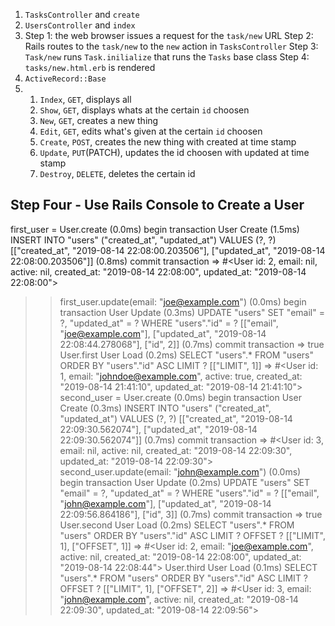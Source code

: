 1. `TasksController` and `create`
2. `UsersController` and `index`
3. Step 1: the web browser issues a request for the `task/new` URL
    Step 2: Rails routes to the `task/new` to the `new` action in `TasksController`
    Step 3: `Task/new` runs `Task.inilialize` that runs the `Tasks` base class 
    Step 4: `tasks/new.html.erb` is rendered
4. `ActiveRecord::Base`
5. 1. `Index`, `GET`, displays all 
    2. `Show`, `GET`, displays whats at the certain `id` choosen
    3. `New`, `GET`, creates a new thing
    4. `Edit`, `GET`, edits what's given at the certain `id` choosen
    5. `Create`, `POST`, creates the new thing with created at time stamp
    6. `Update`, `PUT`(PATCH), updates the id choosen with updated at time stamp
    7. `Destroy`, `DELETE`, deletes the certain id

## Step Four - Use Rails Console to Create a User
first_user = User.create
   (0.0ms)  begin transaction
  User Create (1.5ms)  INSERT INTO "users" ("created_at", "updated_at") VALUES (?, ?)  [["created_at", "2019-08-14 22:08:00.203506"], ["updated_at", "2019-08-14 22:08:00.203506"]]
   (0.8ms)  commit transaction
=> #<User id: 2, email: nil, active: nil, created_at: "2019-08-14 22:08:00", updated_at: "2019-08-14 22:08:00">
>> first_user.update(email: "joe@example.com")
   (0.0ms)  begin transaction
  User Update (0.3ms)  UPDATE "users" SET "email" = ?, "updated_at" = ? WHERE "users"."id" = ?  [["email", "joe@example.com"], ["updated_at", "2019-08-14 22:08:44.278068"], ["id", 2]]
   (0.7ms)  commit transaction
=> true
>> User.first
  User Load (0.2ms)  SELECT  "users".* FROM "users" ORDER BY "users"."id" ASC LIMIT ?  [["LIMIT", 1]]
=> #<User id: 1, email: "johndoe@example.com", active: true, created_at: "2019-08-14 21:41:10", updated_at: "2019-08-14 21:41:10">
>> second_user = User.create
   (0.0ms)  begin transaction
  User Create (0.3ms)  INSERT INTO "users" ("created_at", "updated_at") VALUES (?, ?)  [["created_at", "2019-08-14 22:09:30.562074"], ["updated_at", "2019-08-14 22:09:30.562074"]]
   (0.7ms)  commit transaction
=> #<User id: 3, email: nil, active: nil, created_at: "2019-08-14 22:09:30", updated_at: "2019-08-14 22:09:30">
>> second_user.update(email: "john@example.com")
   (0.0ms)  begin transaction
  User Update (0.2ms)  UPDATE "users" SET "email" = ?, "updated_at" = ? WHERE "users"."id" = ?  [["email", "john@example.com"], ["updated_at", "2019-08-14 22:09:56.864186"], ["id", 3]]
   (0.7ms)  commit transaction
=> true
>> User.second 
  User Load (0.2ms)  SELECT  "users".* FROM "users" ORDER BY "users"."id" ASC LIMIT ? OFFSET ?  [["LIMIT", 1], ["OFFSET", 1]]
=> #<User id: 2, email: "joe@example.com", active: nil, created_at: "2019-08-14 22:08:00", updated_at: "2019-08-14 22:08:44">
>> User.third
  User Load (0.1ms)  SELECT  "users".* FROM "users" ORDER BY "users"."id" ASC LIMIT ? OFFSET ?  [["LIMIT", 1], ["OFFSET", 2]]
=> #<User id: 3, email: "john@example.com", active: nil, created_at: "2019-08-14 22:09:30", updated_at: "2019-08-14 22:09:56">